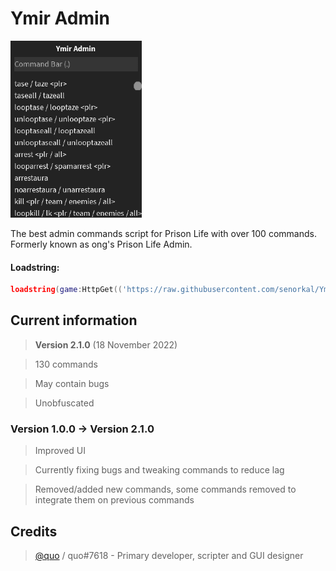 # Ymir Admin
![preview](/preview.png)

The best admin commands script for Prison Life with over 100 commands. Formerly known as ong's Prison Life Admin.

#### Loadstring: 
```lua 
loadstring(game:HttpGet(('https://raw.githubusercontent.com/senorkal/YmirAdmin/main/source'),true))() 
```

## Current information
> **Version 2.1.0** (18 November 2022)

> 130 commands

> May contain bugs

> Unobfuscated

### Version 1.0.0 -> Version 2.1.0
> Improved UI

> Currently fixing bugs and tweaking commands to reduce lag

> Removed/added new commands, some commands removed to integrate them on previous commands


## Credits
> [@quo](https://github.com/senorkal) / quo#7618 - Primary developer, scripter and GUI designer

